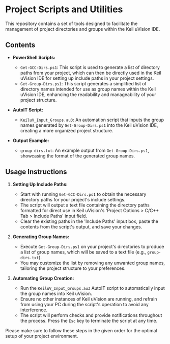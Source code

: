 # Project Scripts and Utilities

This repository contains a set of tools designed to facilitate the management of project directories and groups within the Keil uVision IDE.

## Contents

- **PowerShell Scripts:**
  - `Get-GCC-Dirs.ps1`: This script is used to generate a list of directory paths from your project, which can then be directly used in the Keil uVision IDE for setting up include paths in your project settings.
  - `Get-Group-Dirs.ps1`: This script generates a simplified list of directory names intended for use as group names within the Keil uVision IDE, enhancing the readability and manageability of your project structure.

- **AutoIT Script:**
  - `KeiluV_Input_Groups.au3`: An automation script that inputs the group names generated by `Get-Group-Dirs.ps1` into the Keil uVision IDE, creating a more organized project structure.

- **Output Example:**
  - `group-dirs.txt`: An example output from `Get-Group-Dirs.ps1`, showcasing the format of the generated group names.

## Usage Instructions

1. **Setting Up Include Paths:**
   - Start with running `Get-GCC-Dirs.ps1` to obtain the necessary directory paths for your project's include settings.
   - The script will output a text file containing the directory paths formatted for direct use in Keil uVision's 'Project Options > C/C++ Tab > Include Paths' input field.
   - Clear the existing paths in the 'Include Paths' input box, paste the contents from the script's output, and save your changes.

2. **Generating Group Names:**
   - Execute `Get-Group-Dirs.ps1` on your project's directories to produce a list of group names, which will be saved to a text file (e.g., `group-dirs.txt`).
   - You may customize the list by removing any unwanted group names, tailoring the project structure to your preferences.

3. **Automating Group Creation:**
   - Run the `KeiluV_Input_Groups.au3` AutoIT script to automatically input the group names into Keil uVision.
   - Ensure no other instances of Keil uVision are running, and refrain from using your PC during the script's operation to avoid any interference.
   - The script will perform checks and provide notifications throughout the process. Press the `Esc` key to terminate the script at any time.

Please make sure to follow these steps in the given order for the optimal setup of your project environment.
